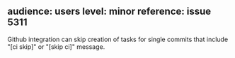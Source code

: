 audience: users
level: minor
reference: issue 5311
---

Github integration can skip creation of tasks for single commits that include "[ci skip]" or "[skip ci]" message.
